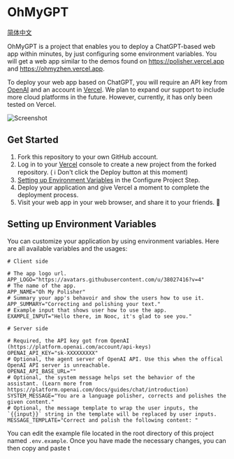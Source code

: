 # OhMyGPT

[简体中文](README.zh.md)

OhMyGPT is a project that enables you to deploy a ChatGPT-based web app within minutes, by just configuring some environment variables. You will get a web app similar to the demos found on https://polisher.vercel.app and https://ohmyzhen.vercel.app.

To deploy your web app based on ChatGPT, you will require an API key from [OpenAI](https://platform.openai.com/account/api-keys) and an account in [Vercel](https://vercel.com). We plan to expand our support to include more cloud platforms in the future. However, currently, it has only been tested on Vercel.

![Screenshot](screenshot.png)

## Get Started

1. Fork this repository to your own GitHub account.
2. Log in to your [Vercel](https://vercel.com) console to create a new project from the forked repository. ( ℹ️ Don't click the Deploy button at this moment)
3. [Setting up Environment Variables](#setting-up-environment-variables) in the Configure Project Step.
4. Deploy your application and give Vercel a moment to complete the deployment process.
5. Visit your web app in your web browser, and share it to your friends. 🥳

## Setting up Environment Variables

You can customize your application by using environment variables. Here are all available variables and the usages:

```env
# Client side

# The app logo url.
APP_LOGO="https://avatars.githubusercontent.com/u/38027416?v=4"
# The name of the app.
APP_NAME="Oh My Polisher"
# Summary your app's behavoir and show the users how to use it.
APP_SUMMARY="Correcting and polishing your text."
# Example input that shows user how to use the app.
EXAMPLE_INPUT="Hello there, im Nooc, it's glad to see you."

# Server side

# Required, the API key got from OpenAI (https://platform.openai.com/account/api-keys)
OPENAI_API_KEY="sk-XXXXXXXXX"
# Optional, the agent server of OpenAI API. Use this when the offical OpenAI API server is unreachable.
OPENAI_API_BASE_URL=""
# Optional, the system message helps set the behavior of the assistant. (Learn more from https://platform.openai.com/docs/guides/chat/introduction)
SYSTEM_MESSAGE="You are a language polisher, corrects and polishes the given content."
# Optional, the message template to wrap the user inputs, the `{{input}}` string in the template will be replaced by user inputs.
MESSAGE_TEMPLATE="Correct and polish the following content: "
```

You can edit the example file located in the root directory of this project named `.env.example`. Once you have made the necessary changes, you can then copy and paste t